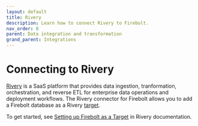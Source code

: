 ```yaml
---
layout: default
title: Rivery
description: Learn how to connect Rivery to Firebolt.
nav_order: 8
parent: Data integration and transformation
grand_parent: Integrations
---
```


# Connecting to Rivery

[Rivery](https://rivery.io) is a SaaS platform that provides data ingestion, tranformation, orchestration, and reverse ETL for enterprise data operations and deployment workflows. The Rivery connector for Firebolt allows you to add a Firebolt database as a Rivery [target](https://docs.rivery.io/docs/targets-overview).

To get started, see [Setting up Firebolt as a Target](https://docs.rivery.io/docs/setting-up-firebolt-as-a-target) in Rivery documentation.
